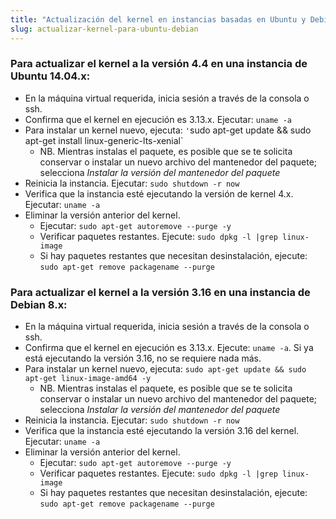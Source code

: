 ```yaml
---
title: "Actualización del kernel en instancias basadas en Ubuntu y Debian"
slug: actualizar-kernel-para-ubuntu-debian
---
```



### Para actualizar el kernel a la versión 4.4 en una instancia de Ubuntu 14.04.x:

- En la máquina virtual requerida, inicia sesión a través de la consola o ssh.
- Confirma que el kernel en ejecución es 3.13.x. Ejecutar: `uname -a`
- Para instalar un kernel nuevo, ejecuta: `'`sudo apt-get update && sudo apt-get install linux-generic-lts-xenial`
    - NB. Mientras instalas el paquete, es posible que se te solicita conservar o instalar un nuevo archivo del mantenedor del paquete; selecciona *Instalar la versión del mantenedor del paquete*
- Reinicia la instancia. Ejecutar: `sudo shutdown -r now`
- Verifica que la instancia esté ejecutando la versión de kernel 4.x. Ejecutar: `uname -a`
- Eliminar la versión anterior del kernel.
    - Ejecutar: `sudo apt-get autoremove --purge -y`
    - Verificar paquetes restantes. Ejecute: `sudo dpkg -l |grep linux-image`
    - Si hay paquetes restantes que necesitan desinstalación, ejecute: `sudo apt-get remove packagename --purge`

### Para actualizar el kernel a la versión 3.16 en una instancia de Debian 8.x:

- En la máquina virtual requerida, inicia sesión a través de la consola o ssh.
- Confirma que el kernel en ejecución es 3.13.x. Ejecute: `uname -a`. Si ya está ejecutando la versión 3.16, no se requiere nada más.
- Para instalar un kernel nuevo, ejecuta: `sudo apt-get update && sudo apt-get linux-image-amd64 -y`
    - NB. Mientras instalas el paquete, es posible que se te solicita conservar o instalar un nuevo archivo del mantenedor del paquete; selecciona *Instalar la versión del mantenedor del paquete*
- Reinicia la instancia. Ejecutar: `sudo shutdown -r now`
- Verifica que la instancia esté ejecutando la versión 3.16 del kernel. Ejecutar: `uname -a`
- Eliminar la versión anterior del kernel.
    - Ejecutar: `sudo apt-get autoremove --purge -y`
    - Verificar paquetes restantes. Ejecute: `sudo dpkg -l |grep linux-image`
    - Si hay paquetes restantes que necesitan desinstalación, ejecute: `sudo apt-get remove packagename --purge`
